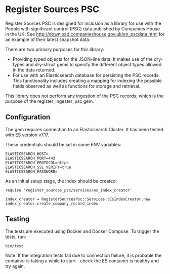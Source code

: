 # Register Sources PSC

Register Sources PSC is designed for inclusion as a library for use with the People with significant control (PSC) data published by Companies House in the UK. See http://download.companieshouse.gov.uk/en_pscdata.html for an example of their latest snapshot data.

There are two primary purposes for this library:

- Providing typed objects for the JSON-line data. It makes use of the dry-types and dry-struct gems to specify the different object types allowed in the data returned.
- For use with an Elasticsearch database for
persisting the PSC records. This functionality includes creating a mapping for indexing the possible fields observed as well as functions for storage and retrieval.

This library does not perform any ingestion of the PSC records, which is the purpose of the register_ingester_psc gem.

## Configuration

The gem requires connection to an Elasticsearch Cluster. It has been tested with ES version v7.17.

These credentials should be set in some ENV variables:
```
ELASTICSEARCH_HOST=
ELASTICSEARCH_PORT=443
ELASTICSEARCH_PROTOCOL=https
ELASTICSEARCH_SSL_VERIFY=true
ELASTICSEARCH_PASSWORD=
```

As an initial setup stage, the index should be created:
```
require 'register_sources_psc/services/es_index_creator'

index_creator = RegisterSourcesPsc::Services::EsIndexCreator.new
index_creator.create_company_record_index
```

## Testing

The tests are executed using Docker and Docker Compose. To trigger the tests, run:
```
bin/test
```

Note: If the integration tests fail due to connection failure, it is probable the container is taking a while to start - check the ES container is healthy and try again.
